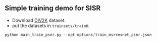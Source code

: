## Simple training demo for SISR


- Download [DIV2K](https://data.vision.ee.ethz.ch/cvl/DIV2K/) dataset.
- put the datasets in `trainsets/trainH`.


```python
python main_train_psnr.py --opt options/train_msrresnet_psnr.json
```
